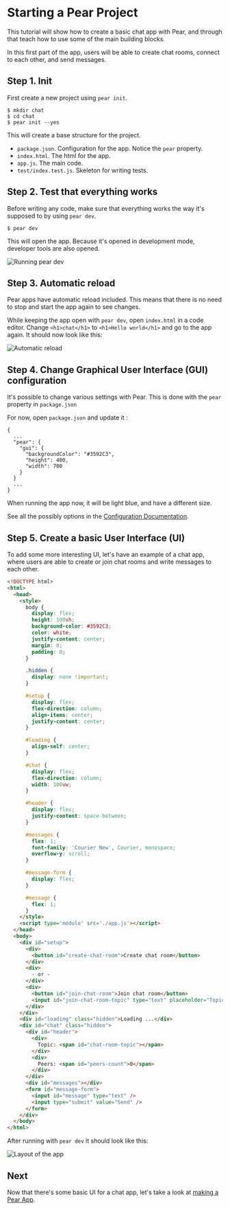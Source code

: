 # Starting a Pear Project

This tutorial will show how to create a basic chat app with Pear, and through that teach how to use some of the main building blocks.

In this first part of the app, users will be able to create chat rooms, connect to each other, and send messages.

## Step 1. Init

First create a new project using `pear init`.

```
$ mkdir chat
$ cd chat
$ pear init --yes
```

This will create a base structure for the project.

- `package.json`. Configuration for the app. Notice the `pear` property.
- `index.html`. The html for the app.
- `app.js`. The main code.
- `test/index.test.js`. Skeleton for writing tests.

## Step 2. Test that everything works

Before writing any code, make sure that everything works the way it's supposed to by using `pear dev`.

```
$ pear dev
```

This will open the app. Because it's opened in development mode, developer tools are also opened.

![Running pear dev](../assets/chat-app-1.png)

## Step 3. Automatic reload

Pear apps have automatic reload included. This means that there is no need to stop and start the app again to see changes.

While keeping the app open with `pear dev`, open `index.html` in a code editor. Change `<h1>chat</h1>` to `<h1>Hello world</h1>` and go to the app again. It should now look like this:

![Automatic reload](../assets/chat-app-2.png)

## Step 4. Change Graphical User Interface (GUI) configuration

It's possible to change various settings with Pear. This is done with the `pear` property in `package.json`

For now, open `package.json` and update it :
```
{
  ...
  "pear": {
    "gui": {
      "backgroundColor": "#3592C3",
      "height": 400,
      "width": 700
    }
  }
  ...
}
```

When running the app now, it will be light blue, and have a different size.

See all the possibly options in the [Configuration Documentation](../reference/configuration.md).

## Step 5. Create a basic User Interface (UI)

To add some more interesting UI, let's have an example of a chat app, where users are able to create or join chat rooms and write messages to each other.


``` html
<!DOCTYPE html>
<html>
  <head>
    <style>
      body {
        display: flex;
        height: 100vh;
        background-color: #3592C3;
        color: white;
        justify-content: center;
        margin: 0;
        padding: 0;
      }

      .hidden {
        display: none !important;
      }

      #setup {
        display: flex;
        flex-direction: column;
        align-items: center;
        justify-content: center;
      }

      #loading {
        align-self: center;
      }

      #chat {
        display: flex;
        flex-direction: column;
        width: 100vw;
      }

      #header {
        display: flex;
        justify-content: space-between;
      }

      #messages {
        flex: 1;
        font-family: 'Courier New', Courier, monospace;
        overflow-y: scroll;
      }

      #message-form {
        display: flex;
      }

      #message {
        flex: 1;
      }
    </style>
    <script type='module' src='./app.js'></script>
  </head>
  <body>
    <div id="setup">
      <div>
        <button id="create-chat-room">Create chat room</button>
      </div>
      <div>
        - or -
      </div>
      <div>
        <button id="join-chat-room">Join chat room</button>
        <input id="join-chat-room-topic" type="text" placeholder="Topic for chat room" />
      </div>
    </div>
    <div id="loading" class="hidden">Loading ...</div>
    <div id="chat" class="hidden">
      <div id="header">
        <div>
          Topic: <span id="chat-room-topic"></span>
        </div>
        <div>
          Peers: <span id="peers-count">0</span>
        </div>
      </div>
      <div id="messages"></div>
      <form id="message-form">
        <input id="message" type="text" />
        <input type="submit" value="Send" />
      </form>
    </div>
  </body>
</html>
```

After running with `pear dev` it should look like this:

![Layout of the app](../assets/chat-app-3.png)


## Next

Now that there's some basic UI for a chat app, let's take a look at [making a Pear App](./making-a-pear-app.md).
